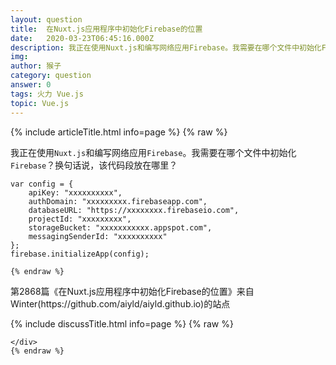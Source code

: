 ```yaml
---
layout: question
title:  在Nuxt.js应用程序中初始化Firebase的位置
date:   2020-03-23T06:45:16.000Z
description: 我正在使用Nuxt.js和编写网络应用Firebase。我需要在哪个文件中初始化Firebase？换句话说，该代码段放在哪里？var config =...
img: 
author: 猴子
category: question
answer: 0
tags: 火力 Vue.js
topic: Vue.js
---
```

<div class="article-root">
  <div class="article">
    {% include articleTitle.html info=page %}
    {% raw %}
    <div class="article-content"><p><font style="vertical-align: inherit;"><font style="vertical-align: inherit;">我正在使用</font></font><code>Nuxt.js</code><font style="vertical-align: inherit;"><font style="vertical-align: inherit;">和</font><font style="vertical-align: inherit;">编写网络应用</font></font><code>Firebase</code><font style="vertical-align: inherit;"><font style="vertical-align: inherit;">。</font><font style="vertical-align: inherit;">我需要在哪个文件中初始化</font></font><code>Firebase</code><font style="vertical-align: inherit;"><font style="vertical-align: inherit;">？</font><font style="vertical-align: inherit;">换句话说，该代码段放在哪里？</font></font></p>

<pre><code>var config = {<font></font>
    apiKey: "xxxxxxxxxx",<font></font>
    authDomain: "xxxxxxxxx.firebaseapp.com",<font></font>
    databaseURL: "https://xxxxxxxx.firebaseio.com",<font></font>
    projectId: "xxxxxxxxx",<font></font>
    storageBucket: "xxxxxxxxxxx.appspot.com",<font></font>
    messagingSenderId: "xxxxxxxxxx"<font></font>
};<font></font>
firebase.initializeApp(config);<font></font>
</code></pre></div>
    {% endraw %}
  </div>
  <p class="winter_mark">第2868篇《在Nuxt.js应用程序中初始化Firebase的位置》来自Winter(https://github.com/aiyld/aiyld.github.io)的站点</p>
  <div class="discuss-wrapper">
    {% include discussTitle.html info=page %}
    {% raw %}
    <div class="discuss-list">
    
    </div>
    {% endraw %}
  </div>
<div>
